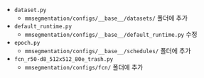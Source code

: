 - `dataset.py`
    - `mmsegmentation/configs/__base__/datasets/` 폴더에 추가
- `default_runtime.py`
    - `mmsegmentation/configs/__base__/default_runtime.py` 수정
- `epoch.py`
    - `mmsegmentation/configs/__base__/schedules/` 폴더에 추가
-  `fcn_r50-d8_512x512_80e_trash.py`
    - `mmsegmentation/configs/fcn/` 폴더에 추가